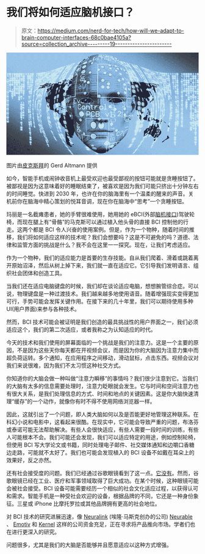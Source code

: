 # 我们将如何适应脑机接口？

> 原文：<https://medium.com/nerd-for-tech/how-will-we-adapt-to-brain-computer-interfaces-68c0bae4105a?source=collection_archive---------19----------------------->

![](img/188acfb247715013100eda9c30d4ee10.png)

图片由[皮克斯拜](https://pixabay.com/?utm_source=link-attribution&utm_medium=referral&utm_campaign=image&utm_content=5254039)的 Gerd Altmann 提供

如今，智能手机或闹钟收音机上最受欢迎也最受鄙视的按钮可能就是贪睡按钮了。被鄙视是因为这意味着好的睡眠结束了，被喜欢是因为我们可能只挤出十分钟左右的时间睡觉。快进到 2030 年，也许在你的脑海里有一个温柔的醒来的声音。关机前你在脑海中精心策划的悦耳音调，现在你在脑海中“思考”一个贪睡按钮。

玛丽是一名截瘫患者，她的手臂很难使用，她用她的 eBCI(外部[脑机接口](https://scitechdaily.com/scientists-warn-of-bleak-cyborg-future-from-brain-computer-interfaces/))驾驶轮椅，而现在腿上有“骨骼”的马克斯可以通过植入他头骨的直接 BCI 控制他的行走。这两个都是 BCI 令人兴奋的使用案例。但是，作为一个物种，随着时间的推移，我们将如何适应这样的技术呢？我们会想要吗？这是不可避免的吗？道德、法律和监管方面的挑战是什么？我不会在这里一一探究。现在，让我们考虑适应。

作为一个物种，我们的适应能力是首要的生存技能。自从我们爬着、滑着或跳着离开原始沼泽，然后从树上掉下来，我们就一直在适应它。它引导我们发明语言、组织社会团体和创造工具。

当我们还在适应电脑键盘的时候，我们却在谈论适应电脑，想想腕管综合症。可以说，物理键盘是一种过渡技术。我们越来越多地使用语音。随着增强现实变得更加可行，手势可能会发挥关键作用。在接下来的几十年里，我们可以期待使用多种 UI(用户界面)来参与各种技术。

然而，BCI 技术可能会被证明是我们创造的最具挑战性的用户界面之一，我们必须适应这个，我们的第二次适应，或者我称之为认知适应的时代。

今天的技术和我们使用的屏幕面临的一个挑战是我们的注意力。这是一个主要的原因，不是因为这些天你每天都在开视频会议，而是因为你的大脑因为注意力集中而超负荷运转。多个通知，在应用程序之间移动，滑动鼠标，点击东西。视频会议对我们来说很难，因为我们不太习惯这种社交方式。

你知道你的大脑会做一种叫做“注意力瞬移”的事情吗？我们很少注意到它。当我们的大脑有太多的信息需要处理时，注意力眨眼就会发生。它与时间和空间注意力也有很大关系，是我们处理信息的方式、时间和地点的关键因素。这是你大脑快速清理“缓存”的一个动作，就像你有时不得不使用网络浏览器一样。

因此，这就引出了一个问题，即人类大脑如何以及是否能更好地管理这种联系。在科幻小说和电影中，这看起来很酷。在现实中，它可能会导致严重的问题，布洛芬或泰诺可能无法帮助解决。有些人会很快适应，有些人需要一段时间的训练，有些人可能根本不会。我们可能还会发现，我们可以适应特定的用途，例如控制轮椅，但使用 BCI 写大学论文或书籍，同时处理电子邮件、社交媒体通知和边嚼口香糖边走路，可能就不太好了。我们也可能会发现植入的 BCI 设备不如戴在耳朵上的效果好，反之亦然。

还有社会接受度的问题。我们已经通过谷歌眼镜看到了这一点。[它没有](https://www.urbandictionary.com/define.php?term=Glasshole)。然而，谷歌眼镜已经在工业、医疗和军事领域取得了巨大成功。在某个时候，这种眼镜可能会被社会接受。BCI 设备可能需要经历一个相似的社会文化适应过程，以获得认可和需求。智能手机是一种受社会欢迎的设备，根据品牌的不同，它还是一种身份象征。三星或 iPhone 比摩托罗拉或其他品牌拥有更高的社会地位。

对 BCI 技术的研究进展迅速，像 [Neuralink](https://neuralink.com) (埃隆·马斯克创办的公司) [Neurable](https://www.neurable.com) 、 [Emotiv](https://www.emotiv.com) 和 [Kernel](https://www.kernel.com) 这样的公司资金充足，正在寻求将产品推向市场。学者们也在进行更深入的研究。

问题很多，尤其是我们的大脑是否能够并且愿意适应以这种方式增强。